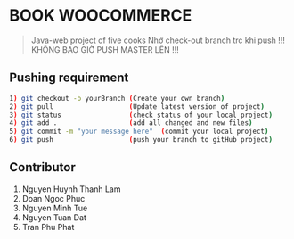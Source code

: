# BOOK WOOCOMMERCE
> Java-web project of five cooks
> Nhớ check-out branch trc khi push !!! KHÔNG BAO GIỜ PUSH MASTER LÊN !!!

## Pushing requirement
```sh
1) git checkout -b yourBranch (Create your own branch)
2) git pull                   (Update latest version of project)
3) git status                 (check status of your local project)
4) git add .                  (add all changed and new files)
5) git commit -m "your message here"  (commit your local project)
6) git push                   (push your branch to gitHub project)
```

## Contributor
1. Nguyen Huynh Thanh Lam
2. Doan Ngoc Phuc
3. Nguyen Minh Tue
4. Nguyen Tuan Dat
5. Tran Phu Phat

